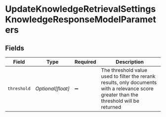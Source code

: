 # UpdateKnowledgeRetrievalSettingsKnowledgeResponseModelParameters


## Fields

| Field                                                                                                                                    | Type                                                                                                                                     | Required                                                                                                                                 | Description                                                                                                                              |
| ---------------------------------------------------------------------------------------------------------------------------------------- | ---------------------------------------------------------------------------------------------------------------------------------------- | ---------------------------------------------------------------------------------------------------------------------------------------- | ---------------------------------------------------------------------------------------------------------------------------------------- |
| `threshold`                                                                                                                              | *Optional[float]*                                                                                                                        | :heavy_minus_sign:                                                                                                                       | The threshold value used to filter the rerank results, only documents with a relevance score greater than the threshold will be returned |